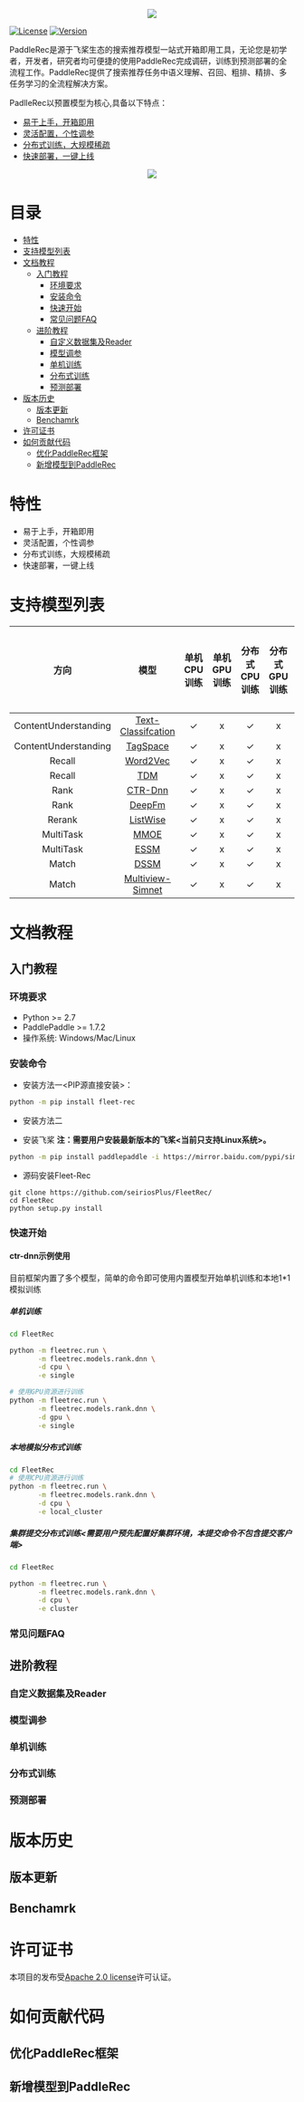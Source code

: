 <p align="center">
<img align="center" src="doc/imgs/logo.png">
<p>

[![License](https://img.shields.io/badge/license-Apache%202-red.svg)](LICENSE)
[![Version](https://img.shields.io/github/v/release/PaddlePaddle/Paddle.svg)](https://github.com/PaddlePaddle/PaddleRec/releases)

PaddleRec是源于飞桨生态的搜索推荐模型一站式开箱即用工具，无论您是初学者，开发者，研究者均可便捷的使用PaddleRec完成调研，训练到预测部署的全流程工作。PaddleRec提供了搜索推荐任务中语义理解、召回、粗排、精排、多任务学习的全流程解决方案。

PadlleRec以预置模型为核心,具备以下特点：
- [易于上手，开箱即用](https://www.paddlepaddle.org.cn)
- [灵活配置，个性调参](https://www.paddlepaddle.org.cn)
- [分布式训练，大规模稀疏](https://www.paddlepaddle.org.cn)
- [快速部署，一键上线](https://www.paddlepaddle.org.cn)

<p align="center">
<img align="center" src="doc/imgs/coding-gif.png">
<p>

# 目录
* [特性](#特性)
* [支持模型列表](#支持模型列表)
* [文档教程](#文档教程)
  * [入门教程](#入门教程)
     * [环境要求](#环境要求)
     * [安装命令](#安装命令)
     * [快速开始](#快速开始)
     * [常见问题FAQ](#常见问题faq)
  * [进阶教程](#进阶教程)
     * [自定义数据集及Reader](#自定义数据集及reader)
     * [模型调参](#模型调参)
     * [单机训练](#单机训练)
     * [分布式训练](#分布式训练)
     * [预测部署](#预测部署)
* [版本历史](#版本历史)
  * [版本更新](#版本更新)
  * [Benchamrk](#benchamrk)
* [许可证书](#许可证书)
* [如何贡献代码](#如何贡献代码)
  * [优化PaddleRec框架](#优化paddlerec框架)
  * [新增模型到PaddleRec](#新增模型到paddlerec)



# 特性
- 易于上手，开箱即用
- 灵活配置，个性调参
- 分布式训练，大规模稀疏
- 快速部署，一键上线

# 支持模型列表
|         方向         |          模型          | 单机CPU训练 | 单机GPU训练 | 分布式CPU训练 | 分布式GPU训练 | 自定义数据集 | 服务器部署 |
| :------------------: | :--------------------: | :---------: | :---------: | :-----------: | :-----------: | :----------: | :--------: |
| ContentUnderstanding | [Text-Classifcation]() |      ✓      |      x      |       ✓       |       x       |      ✓       |     ✓      |
| ContentUnderstanding |      [TagSpace]()      |      ✓      |      x      |       ✓       |       x       |      ✓       |     ✓      |
|        Recall        |      [Word2Vec]()      |      ✓      |      x      |       ✓       |       x       |      ✓       |     ✓      |
|        Recall        |        [TDM]()         |      ✓      |      x      |       ✓       |       x       |      ✓       |     ✓      |
|         Rank         |      [CTR-Dnn]()       |      ✓      |      x      |       ✓       |       x       |      ✓       |     ✓      |
|         Rank         |       [DeepFm]()       |      ✓      |      x      |       ✓       |       x       |      ✓       |     ✓      |
|        Rerank        |      [ListWise]()      |      ✓      |      x      |       ✓       |       x       |      ✓       |     ✓      |
|      MultiTask       |        [MMOE]()        |      ✓      |      x      |       ✓       |       x       |      ✓       |     ✓      |
|      MultiTask       |        [ESSM]()        |      ✓      |      x      |       ✓       |       x       |      ✓       |     ✓      |
|        Match         |        [DSSM]()        |      ✓      |      x      |       ✓       |       x       |      ✓       |     ✓      |
|        Match         |  [Multiview-Simnet]()  |      ✓      |      x      |       ✓       |       x       |      ✓       |     ✓      |

# 文档教程
## 入门教程
### 环境要求
* Python >= 2.7
* PaddlePaddle >= 1.7.2
* 操作系统: Windows/Mac/Linux
  
### 安装命令

- 安装方法一<PIP源直接安装>：
```bash
python -m pip install fleet-rec
```

- 安装方法二

* 安装飞桨  **注：需要用户安装最新版本的飞桨<当前只支持Linux系统>。**

```bash
python -m pip install paddlepaddle -i https://mirror.baidu.com/pypi/simple
```

* 源码安装Fleet-Rec

```
git clone https://github.com/seiriosPlus/FleetRec/
cd FleetRec
python setup.py install
```

### 快速开始
#### ctr-dnn示例使用
目前框架内置了多个模型，简单的命令即可使用内置模型开始单机训练和本地1*1模拟训练

##### 单机训练
```bash
cd FleetRec

python -m fleetrec.run \
       -m fleetrec.models.rank.dnn \
       -d cpu \
       -e single 

# 使用GPU资源进行训练
python -m fleetrec.run \
       -m fleetrec.models.rank.dnn \
       -d gpu \
       -e single
```

##### 本地模拟分布式训练

```bash
cd FleetRec
# 使用CPU资源进行训练
python -m fleetrec.run \
       -m fleetrec.models.rank.dnn \
       -d cpu \
       -e local_cluster
```

##### 集群提交分布式训练<需要用户预先配置好集群环境，本提交命令不包含提交客户端>

```bash
cd FleetRec

python -m fleetrec.run \
       -m fleetrec.models.rank.dnn \
       -d cpu \
       -e cluster
```

### 常见问题FAQ

## 进阶教程
### 自定义数据集及Reader
### 模型调参
### 单机训练
### 分布式训练
### 预测部署

# 版本历史
## 版本更新
## Benchamrk

# 许可证书
本项目的发布受[Apache 2.0 license](LICENSE)许可认证。
# 如何贡献代码
## 优化PaddleRec框架
## 新增模型到PaddleRec
